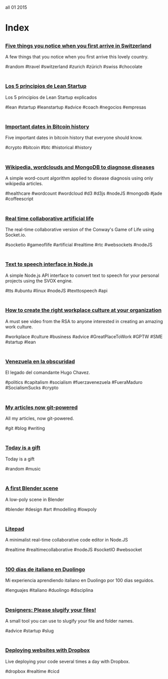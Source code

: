<permalink>all</permalink>
<month>01</month>
<year>2015</year>

# Index

##

### [Five things you notice when you first arrive in Switzerland](http://www.adelriosantiago.com/gitblog/eng/amazing-switzerland)
A few things that you notice when you first arrive this lovely country.

<span class="pill">#random</span>
<span class="pill">#travel</span>
<span class="pill">#switzerland</span>
<span class="pill">#zurich</span>
<span class="pill">#zürich</span>
<span class="pill">#swiss</span>
<span class="pill">#chocolate</span>

<a href="http://www.adelriosantiago.com/gitblog/eng/amazing-switzerland"><img src="/articles/images/amazing-switzerland.png" alt="" style="max-width: 50%;"></a>

##

### [Los 5 principios de Lean Startup](http://www.adelriosantiago.com/gitblog/spa/lean-startup-principles)
Los 5 principios de Lean Startup explicados

<span class="pill">#lean</span>
<span class="pill">#startup</span>
<span class="pill">#leanstartup</span>
<span class="pill">#advice</span>
<span class="pill">#coach</span>
<span class="pill">#negocios</span>
<span class="pill">#empresas</span>

<a href="http://www.adelriosantiago.com/gitblog/spa/lean-startup-principles"><img src="/articles/images/lean-startup.png" alt="" style="max-width: 50%;"></a>

##

### [Important dates in Bitcoin history](http://www.adelriosantiago.com/gitblog/eng/bitcoin-important-dates)
Five important dates in bitcoin history that everyone should know.

<span class="pill">#crypto</span>
<span class="pill">#bitcoin</span>
<span class="pill">#btc</span>
<span class="pill">#historical</span>
<span class="pill">#history</span>

<a href="http://www.adelriosantiago.com/gitblog/eng/bitcoin-important-dates"><img src="/articles/images/bitcoin-important-dates.png" alt="" style="max-width: 50%;"></a>

##

### [Wikipedia, wordclouds and MongoDB to diagnose diseases](http://www.adelriosantiago.com/gitblog/eng/wikipedia-healthcare)

A simple word-count algorithm applied to disease diagnosis using only wikipedia articles.

<span class="pill">#healthcare</span>
<span class="pill">#wordcount</span>
<span class="pill">#wordcloud</span>
<span class="pill">#d3</span>
<span class="pill">#d3js</span>
<span class="pill">#nodeJS</span>
<span class="pill">#mongodb</span>
<span class="pill">#jade</span>
<span class="pill">#coffeescript</span>

<a href="http://www.adelriosantiago.com/gitblog/eng/wikipedia-healthcare"><img src="http://cdn.adelriosantiago.com/wikipedia-symptoms-index.png" alt="" style="max-width: 50%;"></a>

##

### [Real time collaborative artificial life](http://www.adelriosantiago.com/gitblog/eng/artificial)
The real-time collaborative version of the Conway's Game of Life using Socket.io.


<span class="pill">#socketio</span>
<span class="pill">#gameoflife</span>
<span class="pill">#artificial</span>
<span class="pill">#realtime</span>
<span class="pill">#rtc</span>
<span class="pill">#websockets</span>
<span class="pill">#nodeJS</span>

<a href="http://www.adelriosantiago.com/gitblog/eng/artificial"><img src="/articles/images/index-artificial.png" alt="" style="max-width: 50%;"></a>

##

### [Text to speech interface in Node.js](http://www.adelriosantiago.com/gitblog/eng/text-to-speech)
A simple Node.js API interface to convert text to speech for your personal projects using the SVOX engine.

<span class="pill">#tts</span>
<span class="pill">#ubuntu</span>
<span class="pill">#linux</span>
<span class="pill">#nodeJS</span>
<span class="pill">#texttospeech</span>
<span class="pill">#api</span>

<a href="http://www.adelriosantiago.com/gitblog/eng/text-to-speech"><img src="/articles/images/index-tts.png" alt="" style="max-width: 50%;"></a>

##

### [How to create the right workplace culture at your organization](http://www.adelriosantiago.com/gitblog/eng/working-culture-rsa)
A must see video from the RSA to anyone interested in creating an amazing work culture.

<span class="pill">#workplace</span>
<span class="pill">#culture</span>
<span class="pill">#business</span>
<span class="pill">#advice</span>
<span class="pill">#GreatPlaceToWork</span>
<span class="pill">#GPTW</span>
<span class="pill">#SME</span>
<span class="pill">#startup</span>
<span class="pill">#lean</span>

<a href="http://www.adelriosantiago.com/gitblog/eng/working-culture-rsa"><img src="/articles/images/index-working-culture.png" alt="" style="max-width: 50%;"></a>

##

### [Venezuela en la obscuridad](http://www.adelriosantiago.com/gitblog/spa/venezuela-en-la-obscuridad)
El legado del comandante Hugo Chavez.

<span class="pill">#politics</span>
<span class="pill">#capitalism</span>
<span class="pill">#socialism</span>
<span class="pill">#fuerzavenezuela</span>
<span class="pill">#FueraMaduro</span>
<span class="pill">#SocialismSucks</span>
<span class="pill">#crypto</span>

<a href="http://www.adelriosantiago.com/gitblog/spa/venezuela-en-la-obscuridad"><img src="/articles/images/chavez.png" alt="" style="max-width: 50%;"></a>

##

### [My articles now git-powered](http://www.adelriosantiago.com/gitblog/eng/introducing-gitblog)
All my articles, now git-powered.

<span class="pill">#git</span>
<span class="pill">#blog</span>
<span class="pill">#writing</span>

<a href="http://www.adelriosantiago.com/gitblog/eng/introducing-gitblog"><img src="/articles/images/index-git.png" alt="" style="max-width: 50%;"></a>

##

### [Today is a gift](http://www.adelriosantiago.com/gitblog/eng/today-is-a-gift)
Today is a gift

<span class="pill">#random</span>
<span class="pill">#music</span>

<a href="http://www.adelriosantiago.com/gitblog/eng/today-is-a-gift"><img src="/articles/images/today-is-a-gift.png" alt="" style="max-width: 50%;"></a>

##

### [A first Blender scene](http://www.adelriosantiago.com/gitblog/eng/a-first-model-in-blender)
A low-poly scene in Blender

<span class="pill">#blender</span>
<span class="pill">#design</span>
<span class="pill">#art</span>
<span class="pill">#modelling</span>
<span class="pill">#lowpoly</span>

<a href="http://www.adelriosantiago.com/gitblog/eng/a-first-model-in-blender"><img src="/articles/a-first-model-in-blender/images/cover.png" alt="" style="max-width: 50%;"></a>

##

### [Litepad](http://www.adelriosantiago.com/gitblog/eng/litepad)
A minimalist real-time collaborative code editor in Node.JS

<span class="pill">#realtime</span>
<span class="pill">#realtimecollaborative</span>
<span class="pill">#nodeJS</span>
<span class="pill">#socketIO</span>
<span class="pill">#websocket</span>

<a href="http://www.adelriosantiago.com/gitblog/eng/litepad"><img src="http://adelriosantiago.com/articles/litepad/images/cover.png" alt="" style="max-width: 50%;"></a>

##

### [100 días de italiano en Duolingo](http://www.adelriosantiago.com/gitblog/spa/100-duolingo)
Mi experiencia aprendiendo italiano en Duolingo por 100 dias seguidos.

<span class="pill">#lenguajes</span>
<span class="pill">#italiano</span>
<span class="pill">#duolingo</span>
<span class="pill">#disciplina</span>

<a href="http://www.adelriosantiago.com/gitblog/spa/100-duolingo"><img src="/articles/images/index-duo.png" alt="" style="max-width: 50%;"></a>

##

### [Designers: Please slugify your files!](http://www.adelriosantiago.com/gitblog/eng/designers-please-slugify)
A small tool you can use to slugify your file and folder names.

<span class="pill">#advice</span>
<span class="pill">#startup</span>
<span class="pill">#slug</span>

<a href="http://www.adelriosantiago.com/gitblog/eng/designers-please-slugify"><img src="/articles/images/slugs.png" alt="" style="max-width: 50%;"></a>

##

### [Deploying websites with Dropbox](http://www.adelriosantiago.com/gitblog/eng/dropbox-continuous-deployment)
Live deploying your code several times a day with Dropbox.

<span class="pill">#dropbox</span>
<span class="pill">#realtime</span>
<span class="pill">#cicd</span>

<a href="http://www.adelriosantiago.com/gitblog/eng/dropbox-continuous-deployment"><img src="/articles/images/dropbox.png" alt="" style="max-width: 50%;"></a>

